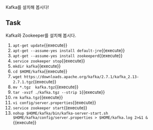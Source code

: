 Kafka를 설치해 봅시다!

## Task

Kafka와 Zookeeper를 설치해 봅시다.

1. `apt-get update`{{execute}}
2. `apt-get --assume-yes install default-jre`{{execute}}
3. `apt-get --assume-yes install zookeeperd`{{execute}}
4. `service zookeeper stop`{{execute}}
5. `mkdir kafka`{{execute}}
6. `cd $HOME/kafka`{{execute}}
7. `wget https://downloads.apache.org/kafka/2.7.1/kafka_2.13-2.7.1.tgz`{{execute}}
8. `mv *.tgz  kafka.tgz`{{execute}}
9. `tar -xvzf ./kafka.tgz --strip 1`{{execute}}
10. `rm kafka.tgz`{{execute}}
11. `vi config/server.properties`{{execute}}
12. `service zookeeper start`{{execute}}
13. `nohup $HOME/kafka/bin/kafka-server-start.sh $HOME/kafka/config/server.properties > $HOME/kafka.log 2>&1 &`{{execute}}
